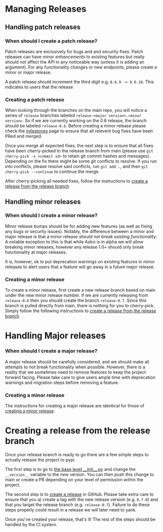 # Managing Releases


## Handling patch releases

### When should I create a patch release?
Patch releases are exclusively for bugs and and security fixes. Patch releases can have minor _enhancements_ to 
existing features but really should not affect the API in any noticeable way (unless it is adding an argument). For any
functionality changes or new endpoints, please create a minor or major release.

A patch release should increment the third digit e.g. `0.6.9 -> 0.6.10`. This indicates to users that the release 


### Creating a patch release

When looking through the branches on the main repo, you will notice a series of `release` branches labeled
`release-<major version>.<minor version>`. So if we are currently working on the 0.6 release, the branch should be labeled 
`release-0.6`. Before creating a minor release please check the [milestones](https://github.com/astro-projects/astro/milestones)
page to ensure that all relevent bug fixes have been PRed and merged. 

Once you merge all expected fixes, the next step is to ensure that all fixes have been cherry-picked to the release branch from main (please use `git cherry-pick -x <commit id>` to retain
git commit hashes and messages). Depending on the fix there might be some git conflicts to resolve. If you run into conflicts, please 
resolve said conflicts, run `git add .`, and then `git cherry-pick --continue` to continue the merge.

After cherry-picking all needed fixes, follow the instructions to [create a release from the release branch](#creating-a-release-from-the-release-branch)

## Handling minor releases
### When should I create a minor release?

Minor release bumps should be for adding new features (as well as fixing any bugs or security issues). Notably, the difference between
a minor and major release is that a minor release _should not break existing functionality_. A notable exception to this is that while
Astro is in alpha we will allow breaking minor releases, however any release 1.0+ should only break functionality at major releases.

It is, however, ok to put deprecation warnings on existing features in minor releases to alert users that a feature will go away in a future
major release.

### Creating a minor release

To create a minor release, first create a new release branch based on main under the new minor release number. 
If we are currently releasing from `release-0.6` then you should create the branch `release-0.7`. Since this branch is
pulled directly from main, there is nothing for you to cherry-pick. Simply follow the following instructions to [create a release from the release branch](#creating-a-release-from-the-release-branch)

# Handling Major releases

### When should I create a major release?

A major release should be carefully considered, and we should make all attempts to not break functionality when possible.
However, there is a reality that we sometimes need to remove features to keep the project forward facing. Please take care to give users
ample time with deprecation warnings and migration steps before removing a feature.

### Creating a minor release

The instructions for creating a major release are identical for those of [creating a minor release](###creating-a-minor-release).

# Creating a release from the release branch

Once your release branch is ready to go there are a few simple steps to actually release the project to pypi.

The first step is to go to [the base level \_\_init\_\_.py](src/astro/__init__.py#L19) and change the `__version__` variable to the new version. You can then
push this change to main or create a PR depending on your level of permission within the project.

The second step is to [create a release](https://docs.github.com/en/repositories/releasing-projects-on-github/managing-releases-in-a-repository)
in GitHub. Please take extra care to ensure that you a) create a tag with the new release version (e.g. `0.7.0`) and that you
target the release branch (e.g. `release-0.7`). Failure to do these steps properly could result in a release we will later need to yank.

Once you've created your release, that's it! The rest of the steps should be handled by the CI system.